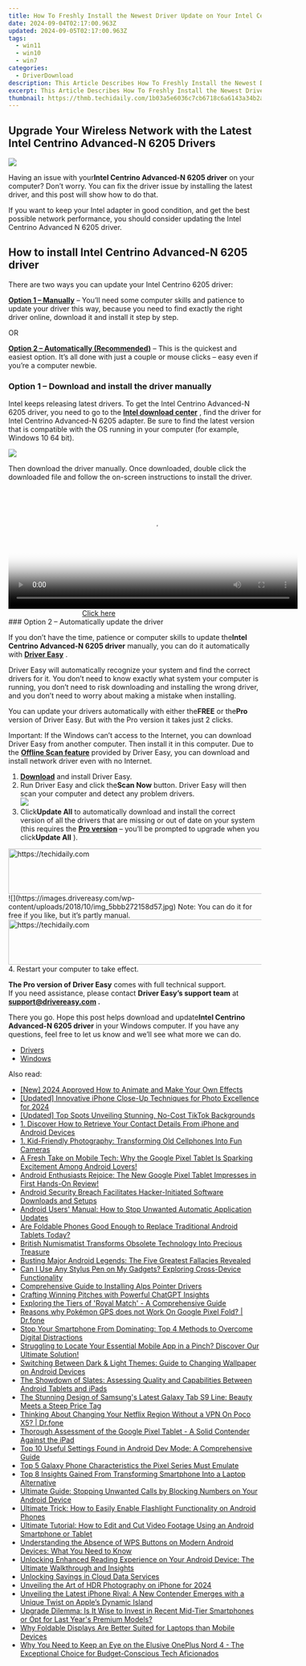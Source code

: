 ```yaml
---
title: How To Freshly Install the Newest Driver Update on Your Intel Centrino Advanced-N 7260 WiFi Adapter
date: 2024-09-04T02:17:00.963Z
updated: 2024-09-05T02:17:00.963Z
tags:
  - win11
  - win10
  - win7
categories:
  - DriverDownload
description: This Article Describes How To Freshly Install the Newest Driver Update on Your Intel Centrino Advanced-N 7260 WiFi Adapter
excerpt: This Article Describes How To Freshly Install the Newest Driver Update on Your Intel Centrino Advanced-N 7260 WiFi Adapter
thumbnail: https://thmb.techidaily.com/1b03a5e6036c7cb6718c6a6143a34b2abcea9ecc6759bad1a07ac3acb8c3b3dd.jpg
---
```


## Upgrade Your Wireless Network with the Latest Intel Centrino Advanced-N 6205 Drivers

![](https://images.drivereasy.com/wp-content/uploads/2018/10/img_5bbb234b9f877.png)

 Having an issue with your**Intel Centrino Advanced-N 6205 driver** on your computer? Don’t worry. You can fix the driver issue by installing the latest driver, and this post will show how to do that.

 If you want to keep your Intel adapter in good condition, and get the best possible network performance, you should consider updating the Intel Centrino Advanced N 6205 driver.

## How to install Intel Centrino Advanced-N 6205 driver

There are two ways you can update your Intel Centrino 6205 driver:

[**Option 1 – Manually**](https://tools.techidaily.com/drivereasy/download/) – You’ll need some computer skills and patience to update your driver this way, because you need to find exactly the right driver online, download it and install it step by step.

OR

**[Option 2 – Automatically (Recommended)](https://www.drivereasy.com/knowledge/intel-centrino-advanced-n-6205-driver-issues-in-windows-solved/#M2)**  – This is the quickest and easiest option. It’s all done with just a couple or mouse clicks – easy even if you’re a computer newbie.

### Option 1 – Download and install the driver manually

 Intel keeps releasing latest drivers. To get the Intel Centrino Advanced-N 6205 driver, you need to go to the **[Intel download center](https://downloadcenter.intel.com/)**  , find the driver for Intel Centrino Advanced-N 6205 adapter. Be sure to find the latest version that is compatible with the OS running in your computer (for example, Windows 10 64 bit).

![](https://images.drivereasy.com/wp-content/uploads/2018/10/img_5bbb2462338e2.jpg)

 Then download the driver manually. Once downloaded, double click the downloaded file and follow the on-screen instructions to install the driver.

<!-- affiliate ads begin -->
<span id="1982570">
					<video width="576" height="240" style="cursor:pointer"
           poster="//a.impactradius-go.com/display-clicktoplayimage/1982570.png"
           onclick="if(!this.playClicked){this.play();this.setAttribute('controls',true);this.playClicked=true;}">
	   <source src="//a.impactradius-go.com/display-ad/22993-1982570">
	   <img src="//a.impactradius-go.com/display-clicktoplayimage/1982570.png" style="border: none; height: 100%; width: 100%; object-fit: contain">
	</video>
	<div style="width:360px;text-align:center"><a href="javascript:window.open(decodeURIComponent('https%3A%2F%2Fhomestyler.sjv.io%2Fc%2F5597632%2F1982570%2F22993'), '_blank');void(0);">Click here</a></div>
</span>
<img height="0" width="0" src="https://imp.pxf.io/i/5597632/1982570/22993" style="position:absolute;visibility:hidden;" border="0" />
<!-- affiliate ads end -->
### Option 2 – Automatically update the driver

 If you don’t have the time, patience or computer skills to update the**Intel Centrino Advanced-N 6205 driver** manually, you can do it automatically with **[Driver Easy](https://tools.techidaily.com/drivereasy/download/)**  .

 Driver Easy will automatically recognize your system and find the correct drivers for it. You don’t need to know exactly what system your computer is running, you don’t need to risk downloading and installing the wrong driver, and you don’t need to worry about making a mistake when installing.

 You can update your drivers automatically with either the**FREE** or the**Pro** version of Driver Easy. But with the Pro version it takes just 2 clicks.

 Important: If the Windows can’t access to the Internet, you can download Driver Easy from another computer. Then install it in this computer. Due to the **[Offline Scan feature](https://tools.techidaily.com/drivereasy/download/)**  provided by Driver Easy, you can download and install network driver even with no Internet.

1. [**Download**](https://tools.techidaily.com/drivereasy/download/) and install Driver Easy.
2. Run Driver Easy and click the**Scan Now** button. Driver Easy will then scan your computer and detect any problem drivers.  
![](https://images.drivereasy.com/wp-content/uploads/2018/10/img_5bbb254687bf9.jpg)
3. Click**Update All** to automatically download and install the correct version of all the drivers that are missing or out of date on your system (this requires the **[Pro version](https://tools.techidaily.com/drivereasy/download/)**  – you’ll be prompted to upgrade when you click**Update All** ).  
<!-- affiliate ads begin -->
<a href="https://dhgate.sjv.io/c/5597632/2106658/12108" target="_top" id="2106658">
  <img src="//a.impactradius-go.com/display-ad/12108-2106658" border="0" alt="https://techidaily.com" width="728" height="90"/>
</a>
<img height="0" width="0" src="https://dhgate.sjv.io/i/5597632/2106658/12108" style="position:absolute;visibility:hidden;" border="0" />
<!-- affiliate ads end -->
![](https://images.drivereasy.com/wp-content/uploads/2018/10/img_5bbb272158d57.jpg)  
 Note: You can do it for free if you like, but it’s partly manual.
<!-- affiliate ads begin -->
<a href="https://laganoo.pxf.io/c/5597632/1484939/16446" target="_top" id="1484939">
  <img src="//a.impactradius-go.com/display-ad/16446-1484939" border="0" alt="https://techidaily.com" width="728" height="90"/>
</a>
<img height="0" width="0" src="https://laganoo.pxf.io/i/5597632/1484939/16446" style="position:absolute;visibility:hidden;" border="0" />
<!-- affiliate ads end -->
4. Restart your computer to take effect.

**The Pro version of Driver Easy** comes with full technical support.  
 If you need assistance, please contact **Driver Easy’s support team** at **[support@drivereasy.com](https://tools.techidaily.com/drivereasy/download/) .**

 There you go. Hope this post helps download and update**Intel Centrino Advanced-N 6205 driver** in your Windows computer. If you have any questions, feel free to let us know and we’ll see what more we can do.

* [Drivers](https://tools.techidaily.com/drivereasy/download/)
* [Windows](https://tools.techidaily.com/drivereasy/download/)

<ins class="adsbygoogle"
     style="display:block"
     data-ad-format="autorelaxed"
     data-ad-client="ca-pub-7571918770474297"
     data-ad-slot="1223367746"></ins>



<ins class="adsbygoogle"
     style="display:block"
     data-ad-client="ca-pub-7571918770474297"
     data-ad-slot="8358498916"
     data-ad-format="auto"
     data-full-width-responsive="true"></ins>

<span class="atpl-alsoreadstyle">Also read:</span>
<div><ul>
<li><a href="https://eaxpv-info.techidaily.com/new-2024-approved-how-to-animate-and-make-your-own-effects/"><u>[New] 2024 Approved  How to Animate and Make Your Own Effects</u></a></li>
<li><a href="https://article-files.techidaily.com/updated-innovative-iphone-close-up-techniques-for-photo-excellence-for-2024/"><u>[Updated] Innovative iPhone Close-Up Techniques for Photo Excellence for 2024</u></a></li>
<li><a href="https://some-skills.techidaily.com/updated-top-spots-unveiling-stunning-no-cost-tiktok-backgrounds/"><u>[Updated] Top Spots  Unveiling Stunning, No-Cost TikTok Backgrounds</u></a></li>
<li><a href="https://hardware-help.techidaily.com/1-discover-how-to-retrieve-your-contact-details-from-iphone-and-android-devices/"><u>1. Discover How to Retrieve Your Contact Details From iPhone and Android Devices</u></a></li>
<li><a href="https://hardware-help.techidaily.com/1-kid-friendly-photography-transforming-old-cellphones-into-fun-cameras/"><u>1. Kid-Friendly Photography: Transforming Old Cellphones Into Fun Cameras</u></a></li>
<li><a href="https://hardware-help.techidaily.com/a-fresh-take-on-mobile-tech-why-the-google-pixel-tablet-is-sparking-excitement-among-android-lovers/"><u>A Fresh Take on Mobile Tech: Why the Google Pixel Tablet Is Sparking Excitement Among Android Lovers!</u></a></li>
<li><a href="https://hardware-help.techidaily.com/android-enthusiasts-rejoice-the-new-google-pixel-tablet-impresses-in-first-hands-on-review/"><u>Android Enthusiasts Rejoice: The New Google Pixel Tablet Impresses in First Hands-On Review!</u></a></li>
<li><a href="https://hardware-help.techidaily.com/android-security-breach-facilitates-hacker-initiated-software-downloads-and-setups/"><u>Android Security Breach Facilitates Hacker-Initiated Software Downloads and Setups</u></a></li>
<li><a href="https://hardware-help.techidaily.com/android-users-manual-how-to-stop-unwanted-automatic-application-updates/"><u>Android Users' Manual: How to Stop Unwanted Automatic Application Updates</u></a></li>
<li><a href="https://hardware-help.techidaily.com/are-foldable-phones-good-enough-to-replace-traditional-android-tablets-today/"><u>Are Foldable Phones Good Enough to Replace Traditional Android Tablets Today?</u></a></li>
<li><a href="https://hardware-help.techidaily.com/british-numismatist-transforms-obsolete-technology-into-precious-treasure/"><u>British Numismatist Transforms Obsolete Technology Into Precious Treasure</u></a></li>
<li><a href="https://hardware-help.techidaily.com/busting-major-android-legends-the-five-greatest-fallacies-revealed/"><u>Busting Major Android Legends: The Five Greatest Fallacies Revealed</u></a></li>
<li><a href="https://hardware-help.techidaily.com/can-i-use-any-stylus-pen-on-my-gadgets-exploring-cross-device-functionality/"><u>Can I Use Any Stylus Pen on My Gadgets? Exploring Cross-Device Functionality</u></a></li>
<li><a href="https://driver-download.techidaily.com/comprehensive-guide-to-installing-alps-pointer-drivers/"><u>Comprehensive Guide to Installing Alps Pointer Drivers</u></a></li>
<li><a href="https://tech-revival.techidaily.com/crafting-winning-pitches-with-powerful-chatgpt-insights/"><u>Crafting Winning Pitches with Powerful ChatGPT Insights</u></a></li>
<li><a href="https://tech-recovery.techidaily.com/exploring-the-tiers-of-royal-match-a-comprehensive-guide/"><u>Exploring the Tiers of 'Royal Match' - A Comprehensive Guide</u></a></li>
<li><a href="https://pokemon-go-android.techidaily.com/reasons-why-pokemon-gps-does-not-work-on-google-pixel-fold-drfone-by-drfone-virtual-android/"><u>Reasons why Pokémon GPS does not Work On Google Pixel Fold? | Dr.fone</u></a></li>
<li><a href="https://hardware-help.techidaily.com/stop-your-smartphone-from-dominating-top-4-methods-to-overcome-digital-distractions/"><u>Stop Your Smartphone From Dominating: Top 4 Methods to Overcome Digital Distractions</u></a></li>
<li><a href="https://hardware-help.techidaily.com/struggling-to-locate-your-essential-mobile-app-in-a-pinch-discover-our-ultimate-solution/"><u>Struggling to Locate Your Essential Mobile App in a Pinch? Discover Our Ultimate Solution!</u></a></li>
<li><a href="https://hardware-help.techidaily.com/switching-between-dark-and-light-themes-guide-to-changing-wallpaper-on-android-devices/"><u>Switching Between Dark & Light Themes: Guide to Changing Wallpaper on Android Devices</u></a></li>
<li><a href="https://hardware-help.techidaily.com/the-showdown-of-slates-assessing-quality-and-capabilities-between-android-tablets-and-ipads/"><u>The Showdown of Slates: Assessing Quality and Capabilities Between Android Tablets and iPads</u></a></li>
<li><a href="https://hardware-help.techidaily.com/the-stunning-design-of-samsungs-latest-galaxy-tab-s9-line-beauty-meets-a-steep-price-tag/"><u>The Stunning Design of Samsung's Latest Galaxy Tab S9 Line: Beauty Meets a Steep Price Tag</u></a></li>
<li><a href="https://fake-location.techidaily.com/thinking-about-changing-your-netflix-region-without-a-vpn-on-poco-x5-drfone-by-drfone-virtual-android/"><u>Thinking About Changing Your Netflix Region Without a VPN On Poco X5? | Dr.fone</u></a></li>
<li><a href="https://hardware-help.techidaily.com/thorough-assessment-of-the-google-pixel-tablet-a-solid-contender-against-the-ipad/"><u>Thorough Assessment of the Google Pixel Tablet - A Solid Contender Against the iPad</u></a></li>
<li><a href="https://hardware-help.techidaily.com/top-10-useful-settings-found-in-android-dev-mode-a-comprehensive-guide/"><u>Top 10 Useful Settings Found in Android Dev Mode: A Comprehensive Guide</u></a></li>
<li><a href="https://hardware-help.techidaily.com/top-5-galaxy-phone-characteristics-the-pixel-series-must-emulate/"><u>Top 5 Galaxy Phone Characteristics the Pixel Series Must Emulate</u></a></li>
<li><a href="https://hardware-help.techidaily.com/top-8-insights-gained-from-transforming-smartphone-into-a-laptop-alternative/"><u>Top 8 Insights Gained From Transforming Smartphone Into a Laptop Alternative</u></a></li>
<li><a href="https://hardware-help.techidaily.com/ultimate-guide-stopping-unwanted-calls-by-blocking-numbers-on-your-android-device/"><u>Ultimate Guide: Stopping Unwanted Calls by Blocking Numbers on Your Android Device</u></a></li>
<li><a href="https://hardware-help.techidaily.com/ultimate-trick-how-to-easily-enable-flashlight-functionality-on-android-phones/"><u>Ultimate Trick: How to Easily Enable Flashlight Functionality on Android Phones</u></a></li>
<li><a href="https://hardware-help.techidaily.com/ultimate-tutorial-how-to-edit-and-cut-video-footage-using-an-android-smartphone-or-tablet/"><u>Ultimate Tutorial: How to Edit and Cut Video Footage Using an Android Smartphone or Tablet</u></a></li>
<li><a href="https://hardware-help.techidaily.com/understanding-the-absence-of-wps-buttons-on-modern-android-devices-what-you-need-to-know/"><u>Understanding the Absence of WPS Buttons on Modern Android Devices: What You Need to Know</u></a></li>
<li><a href="https://hardware-help.techidaily.com/unlocking-enhanced-reading-experience-on-your-android-device-the-ultimate-walkthrough-and-insights/"><u>Unlocking Enhanced Reading Experience on Your Android Device: The Ultimate Walkthrough and Insights</u></a></li>
<li><a href="https://extra-information.techidaily.com/unlocking-savings-in-cloud-data-services/"><u>Unlocking Savings in Cloud Data Services</u></a></li>
<li><a href="https://some-guidance.techidaily.com/unveiling-the-art-of-hdr-photography-on-iphone-for-2024/"><u>Unveiling the Art of HDR Photography on iPhone for 2024</u></a></li>
<li><a href="https://hardware-help.techidaily.com/unveiling-the-latest-iphone-rival-a-new-contender-emerges-with-a-unique-twist-on-apples-dynamic-island/"><u>Unveiling the Latest iPhone Rival: A New Contender Emerges with a Unique Twist on Apple’s Dynamic Island</u></a></li>
<li><a href="https://hardware-help.techidaily.com/upgrade-dilemma-is-it-wise-to-invest-in-recent-mid-tier-smartphones-or-opt-for-last-years-premium-models/"><u>Upgrade Dilemma: Is It Wise to Invest in Recent Mid-Tier Smartphones or Opt for Last Year's Premium Models?</u></a></li>
<li><a href="https://hardware-help.techidaily.com/why-foldable-displays-are-better-suited-for-laptops-than-mobile-devices/"><u>Why Foldable Displays Are Better Suited for Laptops than Mobile Devices</u></a></li>
<li><a href="https://hardware-help.techidaily.com/why-you-need-to-keep-an-eye-on-the-elusive-oneplus-nord-4-the-exceptional-choice-for-budget-conscious-tech-aficionados/"><u>Why You Need to Keep an Eye on the Elusive OnePlus Nord 4 - The Exceptional Choice for Budget-Conscious Tech Aficionados</u></a></li>
</ul></div>
